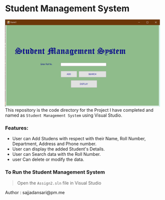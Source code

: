 # Student Management System
 ![](https://github.com/mdsajjadansari/Student-Management-System/blob/master/Outputs/Home.png)
This repository is the code directory for the Project I have completed and named as `Student Management System` using Visual Studio.

### Features:
* User can Add Studens with respect with their Name, Roll Number, Department, Address and Phone number.
* User can display the added Student's Details.
* User can Search data with the Roll Number.
* user Can delete or modify the data.

### To Run the Student Management System
> Open the `Assign2.sln` file in Visual Studio



<p> Author : sajjadansari@pm.me </p>
